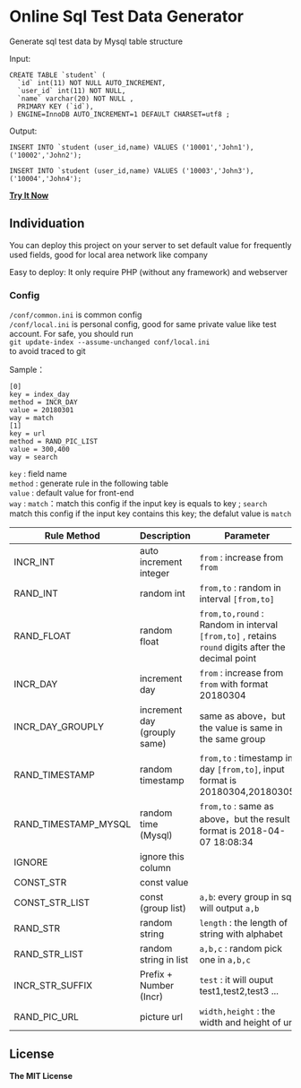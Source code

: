 # Online Sql Test Data Generator


Generate sql test data by Mysql table structure   



Input:

```
CREATE TABLE `student` (
  `id` int(11) NOT NULL AUTO_INCREMENT,
  `user_id` int(11) NOT NULL,
  `name` varchar(20) NOT NULL ,
  PRIMARY KEY (`id`),
) ENGINE=InnoDB AUTO_INCREMENT=1 DEFAULT CHARSET=utf8 ;
```

Output:

```
INSERT INTO `student (user_id,name) VALUES ('10001','John1'),('10002','John2');

INSERT INTO `student (user_id,name) VALUES ('10003','John3'),('10004','John4');

```



**[Try It Now ](http://datamake.online/index_en.php)**



## Individuation
You can deploy this project on your server to set default value for frequently used fields, good for local area network like company

Easy to deploy: It only require PHP (without any framework) and webserver 

### Config
`/conf/common.ini` is common config  
`/conf/local.ini` is personal config, good for same private value like test account.   For safe, you should run   
`git update-index --assume-unchanged conf/local.ini`   
to avoid traced to git 

Sample：

```
[0]
key = index_day 
method = INCR_DAY
value = 20180301
way = match
[1]
key = url 				
method = RAND_PIC_LIST 
value = 300,400			
way = search				
```
`key` : field name   
`method` : generate  rule in the following table  
`value` : default value  for front-end  
`way` : `match`：match this config if the input key is equals to key ; `search` match this config if the input key contains this key;  the defalut value is `match` 


| Rule Method | Description |  Parameter |
|----------|------|------|
| INCR_INT | auto increment integer  | `from`  : increase from `from`
| RAND_INT | random int  | `from,to`  : random in interval `[from,to]`
| RAND_FLOAT | random float  | `from,to,round`  : Random in interval `[from,to]` , retains `round` digits after the decimal point
| INCR_DAY | increment day    | `from`  : increase from `from` with format 20180304
| INCR\_DAY\_GROUPLY | increment day (grouply same) | same as above，but the value is same in the same group 
| RAND_TIMESTAMP |  random timestamp | `from,to`  : timestamp in day `[from,to]`, input format is 20180304,20180305
| RAND\_TIMESTAMP\_MYSQL |  random time (Mysql)     | `from,to`  : same as above，but the result format is 2018-04-07 18:08:34
| IGNORE |   ignore this column    | 
| CONST_STR |   const value    | 
| CONST\_STR\_LIST |   const (group list) | `a,b`: every group in sql will output `a,b` 
| RAND_STR |   random string    | `length` : the length of string with alphabet
| RAND\_STR\_LIST |   random string in list    | `a,b,c` : random pick one in `a,b,c` 
| INCR\_STR\_SUFFIX  |  Prefix + Number (Incr) | `test` : it will ouput test1,test2,test3 ...
| RAND\_PIC\_URL |  picture url  | `width,height`  : the width and height of url



## License

**The MIT License**